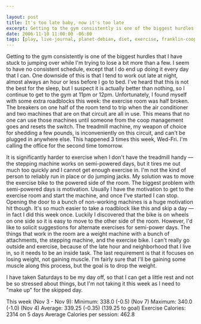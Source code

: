 ```yaml
--- 

layout: post
title: It's too late baby, now it's too late
excerpt: Getting to the gym consistently is one of the biggest hurdles that I have stuck to jumping over while I'm trying to lose a bit more than a few.  I seem to have no consistent schedule, except that I do end up doing it every day that I can.  One downside of this is that I tend to work out late at night, almost always an hour or less before I go to bed.  I've heard that this is not the best for the sleep, but I suspect it is actually better than nothing, so I continue to get to the gym at 11pm or 12pm.
date: 2006-11-10 11:00:00 -06:00
tags: [play, live-journal, planet-debian, diet, exercise, franklin-coop]
---
```

Getting to the gym consistently is one of the biggest hurdles that I have stuck to jumping over while I'm trying to lose a bit more than a few.  I seem to have no consistent schedule, except that I do end up doing it every day that I can.  One downside of this is that I tend to work out late at night, almost always an hour or less before I go to bed.  I've heard that this is not the best for the sleep, but I suspect it is actually better than nothing, so I continue to get to the gym at 11pm or 12pm.  Unfortunately, I found myself with some extra roadblocks this week:  the exercise room was half broken.  The breakers on one half of the room tend to trip when the air conditioner and two machines that are on that circuit are all in use.  This means that no one can use those machines until someone from the coop management goes and resets the switch.  The treadmill machine, my weapon of choice for shedding a few pounds, is inconveniently on this circuit, and can't be plugged in anywhere else.  This happened 3 times this week, Wed-Fri.  I'm calling the office for the second time tomorrow.

It is significantly harder to exercise when I don't have the treadmill handy — the stepping machine works on semi-powered days, but it tires me out much too quickly and I cannot get enough exercise in.  I'm not the kind of person to reliably run in place or do jumping jacks.  My solution was to move the exercise bike to the powered side of the room.  The biggest problem with semi-powered days is motivation.  Usually I have the motivation to get to the exercise room and start the machine, and once I've started I can stop.   Opening the door to a bunch of non-working machines is a huge motivation hit though.  It's so much easier to take a roadblock like this and skip a day — in fact I did this week once.  Luckily I discovered that the bike is on wheels on one side so it is easy to move to the other side of the room.  However, I'd like to solicit suggestions for alternate exercises for semi-power days.  The things that work in the room are a weight machine with a bunch of attachments, the stepping machine, and the exercise bike.  I can't really go outside and exercise, because of the late hour and neighborhood that I live in, so it needs to be an inside task.  The last requirement is that it focuses on losing weight, not gaining muscle.  I'm fairly sure that I'll be gaining some muscle along this process, but the goal is to drop the weight.

I have taken Saturdays to be my day off, so that I can get a little rest and not be so stressed about things, but I'm not taking it this week as I need to "make up" for the skipped day.

This week (Nov 3 - Nov 9):
Minimum: 338.0 (-0.5) (Nov 7)
Maximum: 340.0 (-1.0) (Nov 4)
Average: 339.25 (-0.35) (139.25 to goal)
Exercise Calories: 2314 on 5 days
Average Calories per session: 462.8
